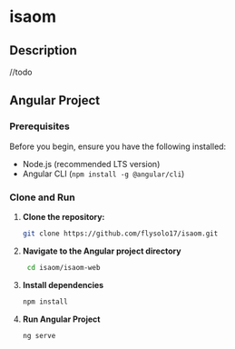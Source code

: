 # isaom

## Description

//todo

## Angular Project

### Prerequisites

Before you begin, ensure you have the following installed:

- Node.js (recommended LTS version)
- Angular CLI (`npm install -g @angular/cli`)

### Clone and Run

1. **Clone the repository:**

   ```bash
   git clone https://github.com/flysolo17/isaom.git

   ```

2. **Navigate to the Angular project directory**

   ```bash
    cd isaom/isaom-web
   ```

3. **Install dependencies**

   ```bash
   npm install
   ```

4. **Run Angular Project**

   ```bash
   ng serve
   ```
